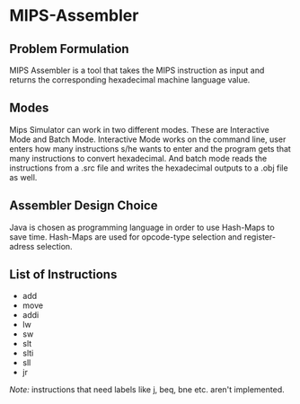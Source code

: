 # MIPS-Assembler

## Problem Formulation

MIPS Assembler is a tool that takes the MIPS instruction as input and returns the corresponding hexadecimal machine language value. 

## Modes

Mips Simulator can work in two different modes. These are Interactive Mode and Batch Mode. Interactive Mode works on the command line, user enters how many instructions s/he wants to enter and the program gets that many instructions to convert hexadecimal. And batch mode reads the instructions from a .src file and writes the hexadecimal outputs to a .obj file as well. 

## Assembler Design Choice

Java is chosen as programming language in order to use Hash-Maps to save time. Hash-Maps are used for opcode-type selection and register-adress selection.

## List of Instructions
* add
* move
* addi
* lw
* sw
* slt
* slti
* sll
* jr

*Note:* instructions that need labels like j, beq, bne etc. aren't implemented.
